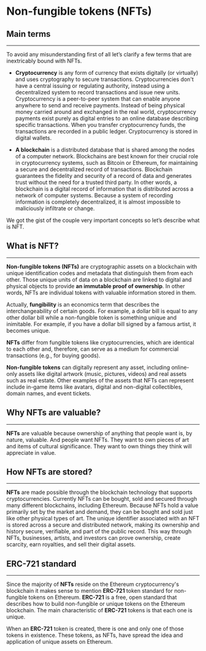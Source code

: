 # Non-fungible tokens (NFTs)

## Main terms
---
To avoid any misunderstanding first of all let’s clarify a few terms that are inextricably bound with NFTs.
- **Cryptocurrency** is any form of currency that exists digitally (or virtually) and uses cryptography to secure transactions. Cryptocurrencies don't have a central issuing or regulating authority, instead using a decentralized system to record transactions and issue new units.
Cryptocurrency is a peer-to-peer system that can enable anyone anywhere to send and receive payments. Instead of being physical money carried around and exchanged in the real world, cryptocurrency payments exist purely as digital entries to an online database describing specific transactions. When you transfer cryptocurrency funds, the transactions are recorded in a public ledger. Cryptocurrency is stored in digital wallets.

- **A blockchain** is a distributed database that is shared among the nodes of a computer network. Blockchains are best known for their crucial role in cryptocurrency systems, such as Bitcoin or Ethereum, for maintaining a secure and decentralized record of transactions. Blockchain guarantees the fidelity and security of a record of data and generates trust without the need for a trusted third party.
In other words, a blockchain is a digital record of information that is distributed across a network of computer systems. Because a system of recording information is completely decentralized, it is almost impossible to maliciously infiltrate or change.

We got the gist of the couple very important concepts so let’s describe what is NFT.

## What is NFT?
---
**Non-fungible tokens (NFTs)** are cryptographic assets on a blockchain with unique identification codes and metadata that distinguish them from each other. Those unique units of data on a blockchain are linked to digital and physical objects to provide **an immutable proof of ownership**.
In other words, NFTs are individual tokens with valuable information stored in them.

Actually, **fungibility** is an economics term that describes the interchangeability of certain goods. For example, a dollar bill is equal to any other dollar bill while a non-fungible token is something unique and inimitable. For example, if you have a dollar bill signed by a famous artist, it becomes unique.

**NFTs** differ from fungible tokens like cryptocurrencies, which are identical to each other and, therefore, can serve as a medium for commercial transactions (e.g., for buying goods).

**Non-fungible tokens** can digitally represent any asset, including online-only assets like digital artwork (music, pictures, videos) and real assets such as real estate. Other examples of the assets that NFTs can represent include in-game items like avatars, digital and non-digital collectibles, domain names, and event tickets.

## Why NFTs are valuable?
---
**NFTs** are valuable because ownership of anything that people want is, by nature, valuable. And people want NFTs. They want to own pieces of art and items of cultural significance. They want to own things they think will appreciate in value.

## How NFTs are stored?
---
**NFTs** are made possible through the blockchain technology that supports cryptocurrencies. Currently NFTs can be bought, sold and secured through many different blockchains, including Ethereum. Because NFTs hold a value primarily set by the market and demand, they can be bought and sold just like other physical types of art. The unique identifier associated with an NFT is stored across a secure and distributed network, making its ownership and history secure, verifiable, and part of the public record. This way through NFTs, businesses, artists, and investors can prove ownership, create scarcity, earn royalties, and sell their digital assets.
## ERC-721 standard
---
Since the majority of **NFTs** reside on the Ethereum cryptocurrency's blockchain it makes sense to mention **ERC-721** token standard for non-fungible tokens on Ethereum. 
**ERC-721** is a free, open standard that describes how to build non-fungible or unique tokens on the Ethereum blockchain. The main characteristic of **ERC-721** tokens is that each one is unique. 

When an **ERC-721** token is created, there is one and only one of those tokens in existence. These tokens, as NFTs, have spread the idea and application of unique assets on Ethereum.
